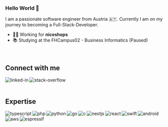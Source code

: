 ### Hello World 👋
I am a passionate software engineer from Austria 🇦🇹. Currently I am on my journey to becoming a Full-Stack-Developer.
- 👨‍💻 Working for **niceshops**
- 📚 Studying at the FHCampus02 - Business Informatics (Paused)
<br>

## Connect with me
[<img align="left" alt="linked-in" src="https://img.shields.io/badge/linkedin-%230077B5.svg?&style=for-the-badge&logo=linkedin&logoColor=white" />](https://www.linkedin.com/in/ruslan-mochulskyy)
[<img align="left" alt="stack-overflow" src="https://img.shields.io/badge/stack%20overflow-FE7A16?logo=stack-overflow&logoColor=white&style=for-the-badge" />](https://stackoverflow.com/users/16521276/rumoc)
<br>
<br>


## Expertise

<img align="left" alt="typescript" src="https://img.shields.io/badge/TypeScript-007ACC?style=for-the-badge&logo=typescript&logoColor=white" />
<img align="left" alt="php" src="https://img.shields.io/badge/PHP-777BB4?style=for-the-badge&logo=php&logoColor=white" />
<img align="left" alt="python" src="https://img.shields.io/badge/-Python-3776AB?logo=python&logoColor=white&style=for-the-badge" />
<img align="left" alt="go" src="https://img.shields.io/badge/-Go-00ADD8?logo=go&logoColor=white&style=for-the-badge" />
<img align="left" alt="c" src="https://img.shields.io/badge/-C-A8B9CC?logo=c&logoColor=white&style=for-the-badge" />

<img align="left" alt="nextjs" src="https://img.shields.io/badge/next.js-000000?style=for-the-badge&logo=nextdotjs&logoColor=white" />
<img align="left" alt="react" src="https://img.shields.io/badge/-React%20-%2320232a.svg?&logo=react&logoColor=%2361DAFB&style=for-the-badge" />
<img align="left" alt="swift" src="https://img.shields.io/badge/-SwiftUI-FA7343?logo=swift&logoColor=white&style=for-the-badge" />
<img align="left" alt="android" src="https://img.shields.io/badge/-Android-3DDC84?logo=android&logoColor=white&style=for-the-badge" />

<img align="left" alt="aws" src="https://img.shields.io/badge/-Amazon%20AWS-%23232F3E?logo=amazon-aws&logoColor=white&style=for-the-badge" />
<img align="left" alt="espressif" src="https://img.shields.io/badge/-Espressif-E7352C?logo=Espressif&logoColor=white&style=for-the-badge" />
